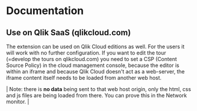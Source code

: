 # Documentation

## Use on Qlik SaaS (qlikcloud.com)

The extension can be used on Qlik Cloud editions as well. For the users it will work with no further configuration. If you want to edit the tour 
(=develop the tours on qlikcloud.com) you need to set a CSP (Content Source Policy) in the cloud management console, because the editor is within
an iframe and because Qlik Cloud doesn't act as a web-server, the iframe content itself needs to be loaded from another web host.

| Note: there is **no data** being sent to that web host origin, only the html, css and js files are being loaded from there. You can prove this in the Network monitor. |

